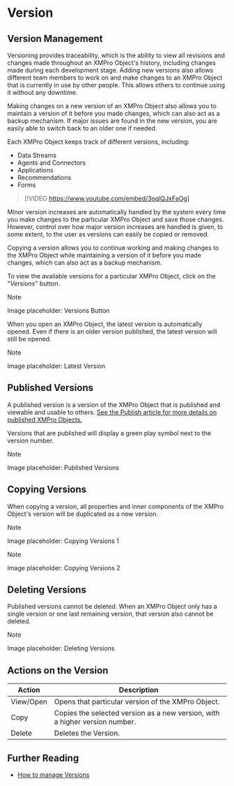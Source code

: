 # Version

## Version Management

Versioning provides traceability, which is the ability to view all revisions and changes made throughout an XMPro Object's history, including changes made during each development stage. Adding new versions also allows different team members to work on and make changes to an XMPro Object that is currently in use by other people. This allows others to continue using it without any downtime.

Making changes on a new version of an XMPro Object also allows you to maintain a version of it before you made changes, which can also act as a backup mechanism. If major issues are found in the new version, you are easily able to switch back to an older one if needed.

Each XMPro Object keeps track of different versions, including:

* Data Streams
* Agents and Connectors
* Applications
* Recommendations
* Forms

> [!VIDEO https://www.youtube.com/embed/3oqlQJxFaOg]

Minor version increases are automatically handled by the system every time you make changes to the particular XMPro Object and save those changes. However, control over how major version increases are handled is given, to some extent, to the user as versions can easily be copied or removed.

Copying a version allows you to continue working and making changes to the XMPro Object while maintaining a version of it before you made changes, which can also act as a backup mechanism.

To view the available versions for a particular XMPro Object, click on the "_Versions_" button.

> [!NOTE]
> Image placeholder: Versions Button

When you open an XMPro Object, the latest version is automatically opened. Even if there is an older version published, the latest version will still be opened.

> [!NOTE]
> Image placeholder: Latest Version

## Published Versions

A published version is a version of the XMPro Object that is published and viewable and usable to others. [See the Publish article for more details on published XMPro Objects.](../how-tos/publish/)

Versions that are published will display a green play symbol next to the version number.

> [!NOTE]
> Image placeholder: Published Versions

## Copying Versions

When copying a version, all properties and inner components of the XMPro Object's version will be duplicated as a new version.

> [!NOTE]
> Image placeholder: Copying Versions 1

> [!NOTE]
> Image placeholder: Copying Versions 2

## Deleting Versions

Published versions cannot be deleted. When an XMPro Object only has a single version or one last remaining version, that version also cannot be deleted.

> [!NOTE]
> Image placeholder: Deleting Versions

## Actions on the Version

| **Action** | **Description**                                                             |
| ---------- | --------------------------------------------------------------------------- |
| View/Open  | Opens that particular version of the XMPro Object.                          |
| Copy       | Copies the selected version as a new version, with a higher version number. |
| Delete     | Deletes the Version.                                                        |

## Further Reading

* [How to manage Versions](../how-tos/manage-versions.md)

